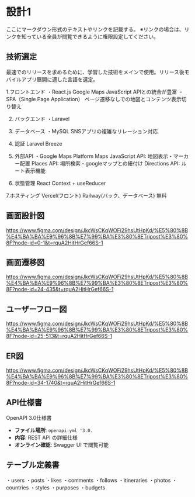 # 設計1

ここにマークダウン形式のテキストやリンクを記載する。
※リンクの場合は、リンクを知っている全員が閲覧できるように権限設定してください。
## 技術選定
最速でのリリースを求めるために、学習した技術をメインで使用。リリース後モバイルアプリ展開に適した言語を選定。

1.フロントエンド
・React.js
Google Maps JavaScript APIとの統合が豊富
・SPA（Single Page Application）
ページ遷移なしでの地図とコンテンツ表示切り替え

2. バックエンド
・Laravel

3. データベース
・MySQL
SNSアプリの複雑なリレーション対応

4. 認証
Laravel Breeze

5. 外部API
・Google Maps Platform
Maps JavaScript API: 地図表示・マーカー配置
Places API: 場所検索・googleマップとの紐付け
Directions API: ルート表示機能


6. 状態管理
React Context + useReducer

7.ホスティング
Vercel(フロント)
Railway(バック、データベース)
無料


## 画面設計図
https://www.figma.com/design/JkcWsCKqWOFi29hsUtHpKd/%E5%80%8B%E4%BA%BA%E9%96%8B%E7%99%BA%E3%80%8ETripost%E3%80%8F?node-id=0-1&t=rquA2HitHrGef66S-1

## 画面遷移図
https://www.figma.com/design/JkcWsCKqWOFi29hsUtHpKd/%E5%80%8B%E4%BA%BA%E9%96%8B%E7%99%BA%E3%80%8ETripost%E3%80%8F?node-id=24-435&t=rquA2HitHrGef66S-1

## ユーザーフロー図
https://www.figma.com/design/JkcWsCKqWOFi29hsUtHpKd/%E5%80%8B%E4%BA%BA%E9%96%8B%E7%99%BA%E3%80%8ETripost%E3%80%8F?node-id=25-513&t=rquA2HitHrGef66S-1


## ER図
https://www.figma.com/design/JkcWsCKqWOFi29hsUtHpKd/%E5%80%8B%E4%BA%BA%E9%96%8B%E7%99%BA%E3%80%8ETripost%E3%80%8F?node-id=34-1740&t=rquA2HitHrGef66S-1

## API仕様書
OpenAPI 3.0仕様書
- **ファイル場所**: `openapi:yml '3.0.`
- **内容**: REST API の詳細仕様
- **オンライン確認**: Swagger UI で閲覧可能

## テーブル定義書
・users
・posts
・likes
・comments
・follows
・itineraries
・photos
・countries
・styles
・purposes
・budgets

